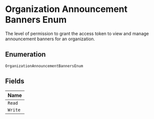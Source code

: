 
# Organization Announcement Banners Enum

The level of permission to grant the access token to view and manage announcement banners for an organization.

## Enumeration

`OrganizationAnnouncementBannersEnum`

## Fields

| Name |
|  --- |
| `Read` |
| `Write` |

